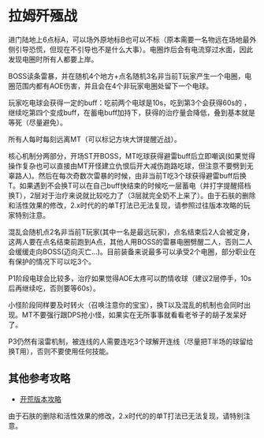 # 拉姆歼殛战

进门陆地上6点标A，可以场外原地标B也可以不标（原本需要一名物远在场地最外侧引导恐慌，但现在不引导也不是什么大事）。电圈炸后会有电流穿过水面，因此发现电圈时<Role name="tank" /><Role name="healer" /><Role name="dps" />所有人都要上岸。

BOSS读条雷暴，并在随机4个地方+点名随机3名非当前T玩家产生一个电圈，电圈范围内都有AOE伤害，并且会在4个非玩家电圈处留下一个电球。

玩家吃电球会获得一定的buff：吃前两个电球是10s<Status :id="512" name="导电" />，吃到第3个会获得60s的<Status :id="517" name="避雷" />	，继续吃第四个变成<Status :id="513" name="蓄电" />buff，在蓄电buff加持下，获得的治疗量会降低，叠到<Status :id="513" name="蓄电" :stack="2"/>基本就是等死（尽量避免）。

<Role name="tank" /><Role name="healer" /><Role name="dps" />所有人每时每刻远离MT（可以标记方块大饼提醒近战）。

核心机制分两部分，开场<Role name="tank" />ST开BOSS，MT吃球获得避雷buff后立即嘲讽(如果觉得操作复杂也可以直接由MT开怪建立仇恨后开大减伤跑路吃球，但注意不要劈到无辜路人)。然后在每次奇数次雷暴的时候，由非当前T吃3个球获得避雷buff后换T。如果遇到不会换T可以在自己buff快结束的时候吃一层蓄电（并打字提醒搭档换T），2层对于治疗来说就比较吃力了（3层就完全奶不上来了）。由于石肤的删除和活性效果的修改，2.x时代的的单T打法已无法复现，请参照过往版本攻略的玩家特别注意。

混乱会随机点<Role name="tank" /><Role name="healer" /><Role name="dps" />2名非当前T玩家(其中一名是最远玩家)，点名结束后2人会被定身，这两人要在点名结束前跑到A点，其他人用BOSS的雷暴电圈劈醒二人，否则二人会缓缓走向BOSS(迈向灭亡…)。目前装备来说最多可以承受2个电圈，部分职业在有保护的情况下可以吃3个。

P1阶段电球会比较多，<Role name="healer" />治疗如果觉得AOE太疼可以酌情收球（建议2层停手，10s后再继续吃，否则要等60s）。

小怪阶段同样要及时转火（召唤注意你的宝宝），换T以及混乱的机制也会同时出现。<Role name="tank" />MT不要强行跟DPS抢小怪，如果实在无所事事就看看老爷子的胡子发呆好了。

P3仍然有滚雷机制，被连线的人需要连吃3个球解开连线（尽量把T半场的球留给换T用），否则不要使用任何技能。

## 其他参考攻略

* [开荒版本攻略](http://games.sina.com.cn/o/z/ff14/2015-01-16/1025598162.shtml)

由于石肤的删除和活性效果的修改，2.x时代的的单T打法已无法复现，请特别注意。